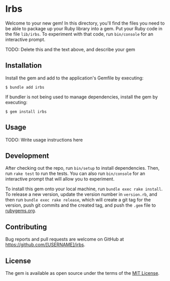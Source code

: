 # Irbs

Welcome to your new gem! In this directory, you'll find the files you need to be able to package up your Ruby library into a gem. Put your Ruby code in the file `lib/irbs`. To experiment with that code, run `bin/console` for an interactive prompt.

TODO: Delete this and the text above, and describe your gem

## Installation

Install the gem and add to the application's Gemfile by executing:

    $ bundle add irbs

If bundler is not being used to manage dependencies, install the gem by executing:

    $ gem install irbs

## Usage

TODO: Write usage instructions here

## Development

After checking out the repo, run `bin/setup` to install dependencies. Then, run `rake test` to run the tests. You can also run `bin/console` for an interactive prompt that will allow you to experiment.

To install this gem onto your local machine, run `bundle exec rake install`. To release a new version, update the version number in `version.rb`, and then run `bundle exec rake release`, which will create a git tag for the version, push git commits and the created tag, and push the `.gem` file to [rubygems.org](https://rubygems.org).

## Contributing

Bug reports and pull requests are welcome on GitHub at https://github.com/[USERNAME]/irbs.

## License

The gem is available as open source under the terms of the [MIT License](https://opensource.org/licenses/MIT).
